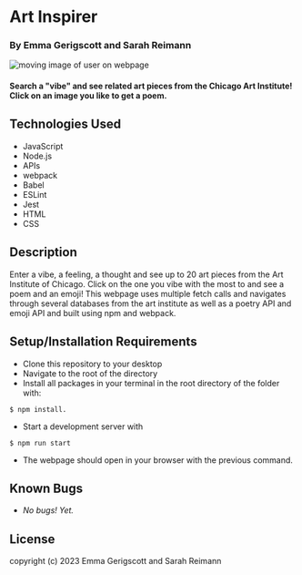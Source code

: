 # Art Inspirer
### By Emma Gerigscott and Sarah Reimann

![moving image of user on webpage](./src/assets/images/sample.gif)

#### Search a "vibe" and see related art pieces from the Chicago Art Institute! Click on an image you like to get a poem.

## Technologies Used

* JavaScript
* Node.js
* APIs
* webpack
* Babel
* ESLint
* Jest
* HTML
* CSS

## Description

Enter a vibe, a feeling, a thought and see up to 20 art pieces from the Art Institute of Chicago. Click on the one you vibe with the most to and see a poem and an emoji! This webpage uses multiple fetch calls and navigates through several databases from the art institute as well as a poetry API and emoji API and built using npm and webpack.

## Setup/Installation Requirements

* Clone this repository to your desktop
* Navigate to the root of the directory
* Install all packages in your terminal in the root directory of the folder with: 
```
$ npm install.
```
* Start a development server with
```
$ npm run start
```
* The webpage should open in your browser with the previous command.

## Known Bugs

* _No bugs! Yet._

## License

copyright (c) 2023 Emma Gerigscott and Sarah Reimann
